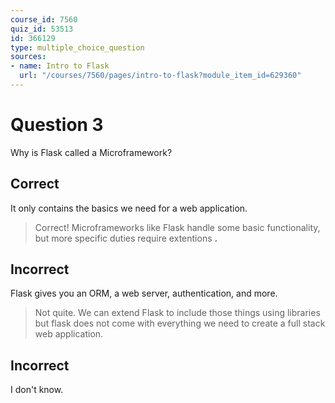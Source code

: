 ```yaml
---
course_id: 7560
quiz_id: 53513
id: 366129
type: multiple_choice_question
sources:
- name: Intro to Flask
  url: "/courses/7560/pages/intro-to-flask?module_item_id=629360"
---
```


# Question 3

Why is Flask called a Microframework?

## Correct

It only contains the basics we need for a web application.

> Correct! Microframeworks like Flask handle some basic functionality, but more
> specific duties require extentions **.**

## Incorrect

Flask gives you an ORM, a web server, authentication, and more.&nbsp;

> Not quite. We can extend Flask to include those things using libraries but flask
> does not come with everything we need to create a full stack web
> application.&nbsp;

## Incorrect

I don't know.
